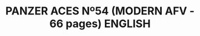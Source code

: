 ---
layout: product
title: "PANZER ACES Nº54 (MODERN AFV - 66 pages) ENGLISH"
price: "1500" 
desc: "Časopis"
img_path: "/assets/img/PANZ-0054.webp"
brand: "AMMO"
available: false
special_offer: false
new: false
soon: false
cat: "090000"
subcat: "090100"
subsubcat: "090101"
sifra: "PANZ-0054"
popular: false
spec: false
---